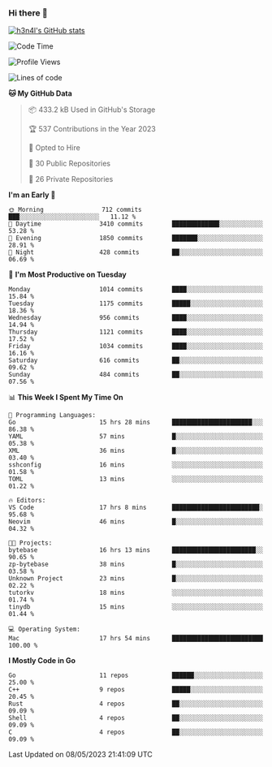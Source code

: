 ### Hi there 👋

[![h3n4l's GitHub stats](https://github-readme-stats.vercel.app/api?username=h3n4l&count_private=true&show_icons=true&theme=radical)](https://github.com/h3n4l/github-readme-stats)

<!--START_SECTION:waka-->
![Code Time](http://img.shields.io/badge/Code%20Time-1%2C208%20hrs%2010%20mins-blue)

![Profile Views](http://img.shields.io/badge/Profile%20Views-4-blue)

![Lines of code](https://img.shields.io/badge/From%20Hello%20World%20I%27ve%20Written-3.0%20million%20lines%20of%20code-blue)

**🐱 My GitHub Data** 

> 📦 433.2 kB Used in GitHub's Storage 
 > 
> 🏆 537 Contributions in the Year 2023
 > 
> 💼 Opted to Hire
 > 
> 📜 30 Public Repositories 
 > 
> 🔑 26 Private Repositories 
 > 
**I'm an Early 🐤** 

```text
🌞 Morning                712 commits         ███░░░░░░░░░░░░░░░░░░░░░░   11.12 % 
🌆 Daytime                3410 commits        █████████████░░░░░░░░░░░░   53.28 % 
🌃 Evening                1850 commits        ███████░░░░░░░░░░░░░░░░░░   28.91 % 
🌙 Night                  428 commits         ██░░░░░░░░░░░░░░░░░░░░░░░   06.69 % 
```
📅 **I'm Most Productive on Tuesday** 

```text
Monday                   1014 commits        ████░░░░░░░░░░░░░░░░░░░░░   15.84 % 
Tuesday                  1175 commits        █████░░░░░░░░░░░░░░░░░░░░   18.36 % 
Wednesday                956 commits         ████░░░░░░░░░░░░░░░░░░░░░   14.94 % 
Thursday                 1121 commits        ████░░░░░░░░░░░░░░░░░░░░░   17.52 % 
Friday                   1034 commits        ████░░░░░░░░░░░░░░░░░░░░░   16.16 % 
Saturday                 616 commits         ██░░░░░░░░░░░░░░░░░░░░░░░   09.62 % 
Sunday                   484 commits         ██░░░░░░░░░░░░░░░░░░░░░░░   07.56 % 
```


📊 **This Week I Spent My Time On** 

```text
💬 Programming Languages: 
Go                       15 hrs 28 mins      ██████████████████████░░░   86.38 % 
YAML                     57 mins             █░░░░░░░░░░░░░░░░░░░░░░░░   05.38 % 
XML                      36 mins             █░░░░░░░░░░░░░░░░░░░░░░░░   03.40 % 
sshconfig                16 mins             ░░░░░░░░░░░░░░░░░░░░░░░░░   01.58 % 
TOML                     13 mins             ░░░░░░░░░░░░░░░░░░░░░░░░░   01.22 % 

🔥 Editors: 
VS Code                  17 hrs 8 mins       ████████████████████████░   95.68 % 
Neovim                   46 mins             █░░░░░░░░░░░░░░░░░░░░░░░░   04.32 % 

🐱‍💻 Projects: 
bytebase                 16 hrs 13 mins      ███████████████████████░░   90.65 % 
zp-bytebase              38 mins             █░░░░░░░░░░░░░░░░░░░░░░░░   03.58 % 
Unknown Project          23 mins             █░░░░░░░░░░░░░░░░░░░░░░░░   02.22 % 
tutorkv                  18 mins             ░░░░░░░░░░░░░░░░░░░░░░░░░   01.74 % 
tinydb                   15 mins             ░░░░░░░░░░░░░░░░░░░░░░░░░   01.44 % 

💻 Operating System: 
Mac                      17 hrs 54 mins      █████████████████████████   100.00 % 
```

**I Mostly Code in Go** 

```text
Go                       11 repos            ██████░░░░░░░░░░░░░░░░░░░   25.00 % 
C++                      9 repos             █████░░░░░░░░░░░░░░░░░░░░   20.45 % 
Rust                     4 repos             ██░░░░░░░░░░░░░░░░░░░░░░░   09.09 % 
Shell                    4 repos             ██░░░░░░░░░░░░░░░░░░░░░░░   09.09 % 
C                        4 repos             ██░░░░░░░░░░░░░░░░░░░░░░░   09.09 % 
```




 Last Updated on 08/05/2023 21:41:09 UTC
<!--END_SECTION:waka-->

